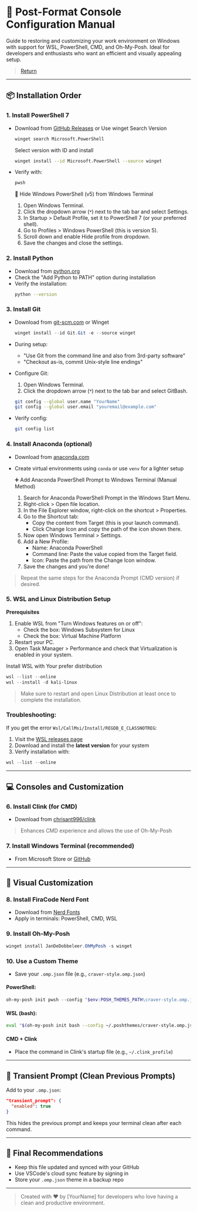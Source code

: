 # 🧰 Post-Format Console Configuration Manual

Guide to restoring and customizing your work environment on Windows with support for WSL, PowerShell, CMD, and Oh-My-Posh. Ideal for developers and enthusiasts who want an efficient and visually appealing setup.

> [Return](README.md)

---

## 📦 Installation Order

### 1. Install PowerShell 7
- Download from [GitHub Releases](https://github.com/PowerShell/PowerShell/releases) or Use winget
  Search Version
  ```bash
  winget search Microsoft.PowerShell
  ```
  Select version with ID and install
  ```bash
  winget install --id Microsoft.PowerShell --source winget
  ```
- Verify with:
  ```bash
  pwsh
  ```

  🚫 Hide Windows PowerShell (v5) from Windows Terminal
  1. Open Windows Terminal.
  2. Click the dropdown arrow (˅) next to the tab bar and select Settings.
  3. In Startup > Default Profile, set it to PowerShell 7 (or your preferred shell).
  4. Go to Profiles > Windows PowerShell (this is version 5).
  5. Scroll down and enable Hide profile from dropdown.
  6. Save the changes and close the settings.

### 2. Install Python
- Download from [python.org](https://www.python.org/downloads/)
- Check the "Add Python to PATH" option during installation
- Verify the installation:
  ```bash
  python --version
  ```
  
### 3. Install Git
- Download from [git-scm.com](https://git-scm.com/) or Winget
  ```powershell
  winget install --id Git.Git -e --source winget
  ```
- During setup:
  - "Use Git from the command line and also from 3rd-party software"
  - "Checkout as-is, commit Unix-style line endings"

- Configure Git:
  1. Open Windows Terminal.
  2. Click the dropdown arrow (˅) next to the tab bar and select GitBash.
     
  ```bash
  git config --global user.name "YourName"
  git config --global user.email "youremail@example.com"
  ```
- Verify config:
  ```bash
  git config list
  ``` 

### 4. Install Anaconda (optional)
- Download from [anaconda.com](https://www.anaconda.com/)
- Create virtual environments using `conda` or use `venv` for a lighter setup

  ➕ Add Anaconda PowerShell Prompt to Windows Terminal (Manual Method)
  1. Search for Anaconda PowerShell Prompt in the Windows Start Menu.
  2. Right-click > Open file location.
  3. In the File Explorer window, right-click on the shortcut > Properties.
  4. Go to the Shortcut tab:
     - Copy the content from Target (this is your launch command).
     - Click Change Icon and copy the path of the icon shown there.
  5. Now open Windows Terminal > Settings.
  6. Add a New Profile:
     - Name: Anaconda PowerShell
     - Command line: Paste the value copied from the Target field.
     - Icon: Paste the path from the Change Icon window.
  7. Save the changes and you're done!
> Repeat the same steps for the Anaconda Prompt (CMD version) if desired.

### 5. WSL and Linux Distribution Setup
**Prerequisites**
1. Enable WSL from "Turn Windows features on or off":
   - Check the box: Windows Subsystem for Linux
   - Check the box: Virtual Machine Platform
2. Restart your PC.
3. Open Task Manager > Performance and check that Virtualization is enabled in your system.

Install WSL with Your prefer distribution
```powershell
wsl --list --online
wsl --install -d kali-linux
```
> Make sure to restart and open Linux Distribution at least once to complete the installation.

### Troubleshooting:
If you get the error `Wsl/CallMsi/Install/REGDB_E_CLASSNOTREG`:
1. Visit the [WSL releases page](https://github.com/microsoft/WSL/releases/)
2. Download and install the **latest version** for your system
3. Verify installation with:
```powershell
wsl --list --online
```

---

## 💻 Consoles and Customization

### 6. Install Clink (for CMD)
- Download from [chrisant996/clink](https://github.com/chrisant996/clink/releases)
> Enhances CMD experience and allows the use of Oh-My-Posh

### 7. Install Windows Terminal (recommended)
- From Microsoft Store or [GitHub](https://github.com/microsoft/terminal)

---

## 🎨 Visual Customization

### 8. Install FiraCode Nerd Font
- Download from [Nerd Fonts](https://www.nerdfonts.com/font-downloads)
- Apply in terminals: PowerShell, CMD, WSL

### 9. Install Oh-My-Posh
```powershell
winget install JanDeDobbeleer.OhMyPosh -s winget
```

### 10. Use a Custom Theme
- Save your `.omp.json` file (e.g., `craver-style.omp.json`)

#### PowerShell:
```powershell
oh-my-posh init pwsh --config "$env:POSH_THEMES_PATH\craver-style.omp.json" | Invoke-Expression
```

#### WSL (bash):
```bash
eval "$(oh-my-posh init bash --config ~/.poshthemes/craver-style.omp.json)"
```

#### CMD + Clink
- Place the command in Clink's startup file (e.g., `~/.clink_profile`)

---

## 🔁 Transient Prompt (Clean Previous Prompts)

Add to your `.omp.json`:
```json
"transient_prompt": {
  "enabled": true
}
```

This hides the previous prompt and keeps your terminal clean after each command.

---

## 🎯 Final Recommendations

- Keep this file updated and synced with your GitHub
- Use VSCode's cloud sync feature by signing in
- Store your `.omp.json` theme in a backup repo

---

> Created with ❤️ by [YourName] for developers who love having a clean and productive environment.

